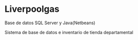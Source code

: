 # Liverpoolgas
Base de datos SQL Server y Java(Netbeans)

Sistema de base de datos e inventario de tienda departamental

